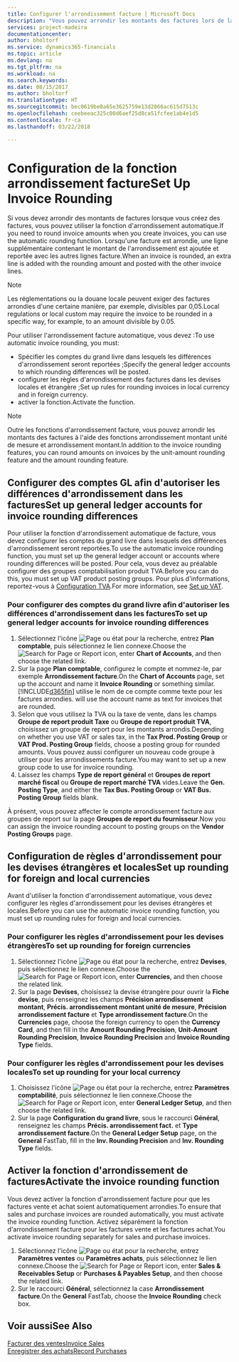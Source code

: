 ```yaml
---
title: Configurer l'arrondissement facture | Microsoft Docs
description: "Vous pouvez arrondir les montants des factures lors de la création de celles-ci. De plus, les réglementations ou la douane locale peuvent exiger des factures arrondies d'une certaine manière, par exemple, divisibles par 0,05."
services: project-madeira
documentationcenter: 
author: bholtorf
ms.service: dynamics365-financials
ms.topic: article
ms.devlang: na
ms.tgt_pltfrm: na
ms.workload: na
ms.search.keywords: 
ms.date: 08/15/2017
ms.author: bholtorf
ms.translationtype: HT
ms.sourcegitcommit: bec0619be0a65e3625759e13d2866ac615d7513c
ms.openlocfilehash: ceebeeac325c00d6aef25d8ca51fcfee1ab4e1d5
ms.contentlocale: fr-ca
ms.lasthandoff: 03/22/2018

---
```

# <a name="set-up-invoice-rounding"></a><span data-ttu-id="8759a-104">Configuration de la fonction arrondissement facture</span><span class="sxs-lookup"><span data-stu-id="8759a-104">Set Up Invoice Rounding</span></span>
<span data-ttu-id="8759a-105">Si vous devez arrondir des montants de factures lorsque vous créez des factures, vous pouvez utiliser la fonction d'arrondissement automatique.</span><span class="sxs-lookup"><span data-stu-id="8759a-105">If you need to round invoice amounts when you create invoices, you can use the automatic rounding function.</span></span> <span data-ttu-id="8759a-106">Lorsqu'une facture est arrondie, une ligne supplémentaire contenant le montant de l'arrondissement est ajoutée et reportée avec les autres lignes facture.</span><span class="sxs-lookup"><span data-stu-id="8759a-106">When an invoice is rounded, an extra line is added with the rounding amount and posted with the other invoice lines.</span></span>

> [!NOTE]  
>  <span data-ttu-id="8759a-107">Les réglementations ou la douane locale peuvent exiger des factures arrondies d'une certaine manière, par exemple, divisibles par 0,05.</span><span class="sxs-lookup"><span data-stu-id="8759a-107">Local regulations or local custom may require the invoice to be rounded in a specific way, for example, to an amount divisible by 0.05.</span></span>  
  
<span data-ttu-id="8759a-108">Pour utiliser l'arrondissement facture automatique, vous devez :</span><span class="sxs-lookup"><span data-stu-id="8759a-108">To use automatic invoice rounding, you must:</span></span>  
  
* <span data-ttu-id="8759a-109">Spécifier les comptes du grand livre dans lesquels les différences d'arrondissement seront reportées ;</span><span class="sxs-lookup"><span data-stu-id="8759a-109">Specify the general ledger accounts to which rounding differences will be posted.</span></span>  
* <span data-ttu-id="8759a-110">configurer les règles d'arrondissement des factures dans les devises locales et étrangère ;</span><span class="sxs-lookup"><span data-stu-id="8759a-110">Set up rules for rounding invoices in local currency and in foreign currency.</span></span>  
* <span data-ttu-id="8759a-111">activer la fonction.</span><span class="sxs-lookup"><span data-stu-id="8759a-111">Activate the function.</span></span>  
  
> [!NOTE]  
>  <span data-ttu-id="8759a-112">Outre les fonctions d'arrondissement facture, vous pouvez arrondir les montants des factures à l'aide des fonctions arrondissement montant unité de mesure et arrondissement montant.</span><span class="sxs-lookup"><span data-stu-id="8759a-112">In addition to the invoice rounding features, you can round amounts on invoices by the unit-amount rounding feature and the amount rounding feature.</span></span>  
 
## <a name="set-up-general-ledger-accounts-for-invoice-rounding-differences"></a><span data-ttu-id="8759a-113">Configurer des comptes GL afin d'autoriser les différences d'arrondissement dans les factures</span><span class="sxs-lookup"><span data-stu-id="8759a-113">Set up general ledger accounts for invoice rounding differences</span></span>
<span data-ttu-id="8759a-114">Pour utiliser la fonction d'arrondissement automatique de facture, vous devez configurer les comptes du grand livre dans lesquels des différences d'arrondissement seront reportées.</span><span class="sxs-lookup"><span data-stu-id="8759a-114">To use the automatic invoice rounding function, you must set up the general ledger account or accounts where rounding differences will be posted.</span></span> <span data-ttu-id="8759a-115">Pour cela, vous devez au préalable configurer des groupes comptabilisation produit TVA.</span><span class="sxs-lookup"><span data-stu-id="8759a-115">Before you can do this, you must set up VAT product posting groups.</span></span> <span data-ttu-id="8759a-116">Pour plus d'informations, reportez-vous à [Configuration TVA](finance-setup-vat.md).</span><span class="sxs-lookup"><span data-stu-id="8759a-116">For more information, see [Set up VAT](finance-setup-vat.md).</span></span>  
  
### <a name="to-set-up-general-ledger-accounts-for-invoice-rounding-differences"></a><span data-ttu-id="8759a-117">Pour configurer des comptes du grand livre afin d'autoriser les différences d'arrondissement dans les factures</span><span class="sxs-lookup"><span data-stu-id="8759a-117">To set up general ledger accounts for invoice rounding differences</span></span>  
1. <span data-ttu-id="8759a-118">Sélectionnez l'icône ![Page ou état pour la recherche](media/ui-search/search_small.png "icône Page ou état pour la recherche"), entrez **Plan comptable**, puis sélectionnez le lien connexe.</span><span class="sxs-lookup"><span data-stu-id="8759a-118">Choose the ![Search for Page or Report](media/ui-search/search_small.png "Search for Page or Report icon") icon, enter **Chart of Accounts**, and then choose the related link.</span></span>  
2. <span data-ttu-id="8759a-119">Sur la page **Plan comptable**, configurez le compte et nommez-le, par exemple **Arrondissement facture**.</span><span class="sxs-lookup"><span data-stu-id="8759a-119">On the **Chart of Accounts** page, set up the account and name it **Invoice Rounding** or something similar.</span></span> [!INCLUDE[d365fin](includes/d365fin_md.md)]<span data-ttu-id="8759a-120"> utilise le nom de ce compte comme texte pour les factures arrondies.</span><span class="sxs-lookup"><span data-stu-id="8759a-120"> will use the account name as text for invoices that are rounded.</span></span>  
3. <span data-ttu-id="8759a-121">Selon que vous utilisez la TVA ou la taxe de vente, dans les champs **Groupe de report produit Taxe** ou **Groupe de report produit TVA**, choisissez un groupe de report pour les montants arrondis.</span><span class="sxs-lookup"><span data-stu-id="8759a-121">Depending on whether you use VAT or sales tax, in the **Tax Prod. Posting Group** or **VAT Prod. Posting Group** fields, choose a posting group for rounded amounts.</span></span> <span data-ttu-id="8759a-122">Vous pouvez aussi configurer un nouveau code groupe à utiliser pour les arrondissements facture.</span><span class="sxs-lookup"><span data-stu-id="8759a-122">You may want to set up a new group code to use for invoice rounding.</span></span>
4. <span data-ttu-id="8759a-123">Laissez les champs **Type de report général** et **Groupes de report marché fiscal** ou **Groupe de report marché TVA** vides.</span><span class="sxs-lookup"><span data-stu-id="8759a-123">Leave the **Gen. Posting Type**, and either the **Tax Bus. Posting Group** or **VAT Bus. Posting Group** fields blank.</span></span> <!-- Why do we say to leave these blank, when there are a lot of other fields we also leave blank but don't mention? -->  
  
<span data-ttu-id="8759a-124">À présent, vous pouvez affecter le compte arrondissement facture aux groupes de report sur la page **Groupes de report du fournisseur**.</span><span class="sxs-lookup"><span data-stu-id="8759a-124">Now you can assign the invoice rounding account to posting groups on the **Vendor Posting Groups** page.</span></span>  <!-- Why only the vendor posting groups? -->

## <a name="set-up-rounding-for-foreign-and-local-currencies"></a><span data-ttu-id="8759a-125">Configuration de règles d'arrondissement pour les devises étrangères et locales</span><span class="sxs-lookup"><span data-stu-id="8759a-125">Set up rounding for foreign and local currencies</span></span>
<span data-ttu-id="8759a-126">Avant d'utiliser la fonction d'arrondissement automatique, vous devez configurer les règles d'arrondissement pour les devises étrangères et locales.</span><span class="sxs-lookup"><span data-stu-id="8759a-126">Before you can use the automatic invoice rounding function, you must set up rounding rules for foreign and local currencies.</span></span>

### <a name="to-set-up-rounding-for-foreign-currencies"></a><span data-ttu-id="8759a-127">Pour configurer les règles d'arrondissement pour les devises étrangères</span><span class="sxs-lookup"><span data-stu-id="8759a-127">To set up rounding for foreign currencies</span></span>  
1. <span data-ttu-id="8759a-128">Sélectionnez l'icône ![Page ou état pour la recherche](media/ui-search/search_small.png "icône Page ou état pour la recherche"), entrez **Devises**, puis sélectionnez le lien connexe.</span><span class="sxs-lookup"><span data-stu-id="8759a-128">Choose the ![Search for Page or Report](media/ui-search/search_small.png "Search for Page or Report icon") icon, enter **Currencies**, and then choose the related link.</span></span>  
2. <span data-ttu-id="8759a-129">Sur la page **Devises**, choisissez la devise étrangère pour ouvrir la **Fiche devise**, puis renseignez les champs **Précision arrondissement montant**, **Précis. arrondissement montant unité de mesure**, **Précision arrondissement facture** et **Type arrondissement facture**.</span><span class="sxs-lookup"><span data-stu-id="8759a-129">On the **Currencies** page, choose the foreign currency to open the **Currency Card**, and then fill in the **Amount Rounding Precision**, **Unit-Amount Rounding Precision**, **Invoice Rounding Precision** and **Invoice Rounding Type** fields.</span></span>
  
### <a name="to-set-up-rounding-for-your-local-currency"></a><span data-ttu-id="8759a-130">Pour configurer les règles d'arrondissement pour les devises locales</span><span class="sxs-lookup"><span data-stu-id="8759a-130">To set up rounding for your local currency</span></span>
1. <span data-ttu-id="8759a-131">Choisissez l'icône ![Page ou état pour la recherche](media/ui-search/search_small.png "icône Page ou état pour la recherche"), entrez **Paramètres comptabilité**, puis sélectionnez le lien connexe.</span><span class="sxs-lookup"><span data-stu-id="8759a-131">Choose the ![Search for Page or Report](media/ui-search/search_small.png "Search for Page or Report icon") icon, enter **General Ledger Setup**, and then choose the related link.</span></span>  
2. <span data-ttu-id="8759a-132">Sur la page **Configuration du grand livre**, sous le raccourci **Général**, renseignez les champs **Précis. arrondissement fact.** et **Type arrondissement facture**.</span><span class="sxs-lookup"><span data-stu-id="8759a-132">On the **General Ledger Setup** page, on the **General** FastTab, fill in the **Inv. Rounding Precision** and **Inv. Rounding Type** fields.</span></span>  

## <a name="activate-the-invoice-rounding-function"></a><span data-ttu-id="8759a-133">Activer la fonction d'arrondissement de factures</span><span class="sxs-lookup"><span data-stu-id="8759a-133">Activate the invoice rounding function</span></span>  
<span data-ttu-id="8759a-134">Vous devez activer la fonction d'arrondissement facture pour que les factures vente et achat soient automatiquement arrondies.</span><span class="sxs-lookup"><span data-stu-id="8759a-134">To ensure that sales and purchase invoices are rounded automatically, you must activate the invoice rounding function.</span></span> <span data-ttu-id="8759a-135">Activez séparément la fonction d'arrondissement facture pour les factures vente et les factures achat.</span><span class="sxs-lookup"><span data-stu-id="8759a-135">You activate invoice rounding separately for sales and purchase invoices.</span></span>

1. <span data-ttu-id="8759a-136">Sélectionnez l'icône ![Page ou état pour la recherche](media/ui-search/search_small.png "Page ou état pour la recherche"), entrez **Paramètres ventes** ou **Paramètres achats**, puis sélectionnez le lien connexe.</span><span class="sxs-lookup"><span data-stu-id="8759a-136">Choose the ![Search for Page or Report](media/ui-search/search_small.png "Search for Page or Report icon") icon, enter **Sales & Receivables Setup** or **Purchases & Payables Setup**, and then choose the related link.</span></span>  
2. <span data-ttu-id="8759a-137">Sur le raccourci **Général**, sélectionnez la case **Arrondissement facture**.</span><span class="sxs-lookup"><span data-stu-id="8759a-137">On the **General** FastTab, choose the **Invoice Rounding** check box.</span></span>  
  
## <a name="see-also"></a><span data-ttu-id="8759a-138">Voir aussi</span><span class="sxs-lookup"><span data-stu-id="8759a-138">See Also</span></span>  
[<span data-ttu-id="8759a-139">Facturer des ventes</span><span class="sxs-lookup"><span data-stu-id="8759a-139">Invoice Sales</span></span>](sales-how-invoice-sales.md)  
[<span data-ttu-id="8759a-140">Enregistrer des achats</span><span class="sxs-lookup"><span data-stu-id="8759a-140">Record Purchases</span></span>](purchasing-how-record-purchases.md)
